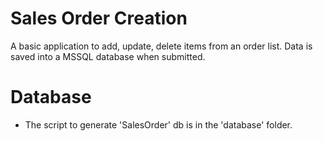 # Sales Order Creation
A basic application to add, update, delete items from an order list. Data is saved into a MSSQL database when submitted.

# Database
- The script to generate 'SalesOrder' db is in the 'database' folder.
